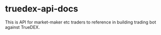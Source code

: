 # truedex-api-docs

This is API for market-maker etc traders to reference in building trading bot against TrueDEX.
